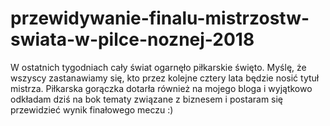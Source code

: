 # przewidywanie-finalu-mistrzostw-swiata-w-pilce-noznej-2018
W ostatnich tygodniach cały świat ogarnęło piłkarskie święto. Myślę, że wszyscy zastanawiamy się, kto przez kolejne cztery lata będzie nosić tytuł mistrza. Piłkarska gorączka dotarła również na mojego bloga i wyjątkowo odkładam dziś na bok tematy związane z biznesem i postaram się przewidzieć wynik finałowego meczu :)
